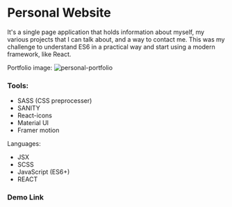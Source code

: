 # Personal Website

It's a single page application that holds information about myself, my various projects that I can talk about, and a way to contact me. This was my challenge to understand ES6 in a practical way and start using a modern framework, like React.

Portfolio image:
![personal-portfolio](https://user-images.githubusercontent.com/48631109/175834698-b987cb14-7d3b-470a-b5cd-ce1ce75b35cc.PNG)

### Tools:
- SASS (CSS preprocesser)
- SANITY
- React-icons
- Material UI
- Framer motion


Languages:

- JSX
- SCSS
- JavaScript (ES6+)
- REACT

### Demo Link

